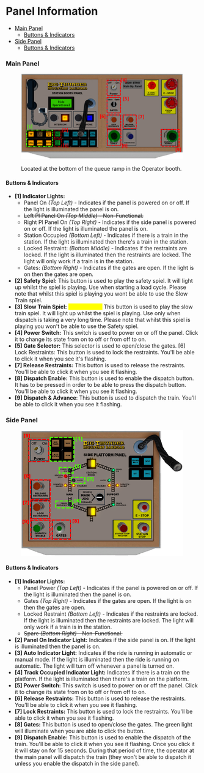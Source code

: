 # Panel Information

* [Main Panel](panel-information.md#main-panel)
  * [Buttons & Indicators](panel-information.md#buttons-and-indicators)
* [Side Panel](panel-information.md#side-panels)
  * [Buttons & Indicators](panel-information.md#buttons-and-indicators2)

### Main Panel

<figure><img src="../../../.gitbook/assets/1 (1).png" alt=""><figcaption><p>Located at the bottom of the queue ramp in the Operator booth.</p></figcaption></figure>

#### **Buttons & Indicators**

* **\[1] Indicator Lights:**
  * Panel On _(Top Left)_ - Indicates if the panel is powered on or off. If the light is illuminated the panel is on.&#x20;
  * ~~Left Pl Panel On _(Top Middle)_ - Non-Functional.~~&#x20;
  * Right Pl Panel On _(Top Right)_ - Indicates if the side panel is powered on or off. If the light is illuminated the panel is on.&#x20;
  * Station Occupied _(Bottom Left)_ - Indicates if there is a train in the station. If the light is illuminated then there's a train in the station.&#x20;
  * Locked Restraint: _(Bottom Middle)_ - Indicates if the restraints are locked. If the light is illuminated then the restraints are locked. The light will only work if a train is in the station.&#x20;
  * Gates: _(Bottom Right)_ - Indicates if the gates are open. If the light is on then the gates are open.
* **\[2] Safety Spiel:** This button is used to play the safety spiel. It will light up whilst the spiel is playing. Use when starting a load cycle. Please note that whilst this spiel is playing you wont be able to use the Slow Train spiel.
* **\[3] Slow Train Spiel:** <mark style="color:yellow;">(Senior CM+)</mark> This button is used to play the slow train spiel. It will light up whilst the spiel is playing. Use only when dispatch is taking a very long time. Please note that whilst this spiel is playing you won't be able to use the Safety spiel.
* **\[4] Power Switch:** This switch is used to power on or off the panel. Click it to change its state from on to off or from off to on.&#x20;
* **\[5] Gate Selector:** This selector is used to open/close the gates. \[6] Lock Restraints: This button is used to lock the restraints. You'll be able to click it when you see it's flashing.&#x20;
* **\[7] Release Restraints:** This button is used to release the restraints. You'll be able to click it when you see it flashing.&#x20;
* **\[8] Dispatch Enable:** This button is used to enable the dispatch button. It has to be pressed in order to be able to press the dispatch button. You'll be able to click it when you see it flashing.&#x20;
* **\[9] Dispatch & Advance**: This button is used to dispatch the train. You'll be able to click it when you see it flashing.

### Side Panel

<figure><img src="../../../.gitbook/assets/2 (2).png" alt=""><figcaption></figcaption></figure>

#### Buttons & Indicators

* **\[1] Indicator Lights:**&#x20;
  * Panel Power _(Top Left)_ - Indicates if the panel is powered on or off. If the light is illuminated then the panel is on.&#x20;
  * Gates _(Top Right)_ - Indicates if the gates are open. If the light is on then the gates are open.
  * Locked Restraint _(Bottom Left)_ - Indicates if the restraints are locked. If the light is illuminated then the restraints are locked. The light will only work if a train is in the station.
  * ~~Spare _(Bottom Right)_ - Non-Functional.~~&#x20;
* **\[2] Panel On Indicator Light:** Indicates if the side panel is on. If the light is illuminated then the panel is on.&#x20;
* **\[3] Auto Indicator Light:** Indicates if the ride is running in automatic or manual mode. If the light is illuminated then the ride is running on automatic. The light will turn off whenever a panel is turned on.&#x20;
* **\[4] Track Occupied Indicator Light:** Indicates if there is a train on the platform. If the light is illuminated then there's a train on the platform.&#x20;
* **\[5] Power Switch:** This switch is used to power on or off the panel. Click it to change its state from on to off or from off to on.&#x20;
* **\[6] Release Restraints:** This button is used to release the restraints. You'll be able to click it when you see it flashing.&#x20;
* **\[7] Lock Restraints:** This button is used to lock the restraints. You'll be able to click it when you see it flashing.
* **\[8] Gates:** This button is used to open/close the gates. The green light will illuminate when you are able to click the button.&#x20;
* **\[9] Dispatch Enable:** This button is used to enable the dispatch of the train. You'll be able to click it when you see it flashing. Once you click it it will stay on for 15 seconds. During that period of time, the operator at the main panel will dispatch the train (they won't be able to dispatch it unless you enable the dispatch in the side panel).
